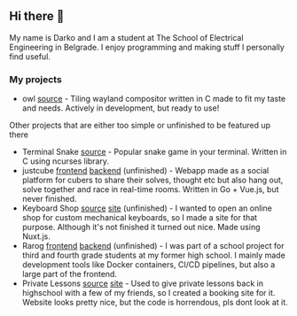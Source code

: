 ## Hi there 👋
My name is Darko and I am a student at The School of Electrical Engineering in Belgrade. I enjoy programming and making stuff I personally find useful.

### My projects
- owl [source](https://github.com/dqrk0jeste/owl) - Tiling wayland compositor written in C made to fit my taste and needs. Actively in development, but ready to use!

Other projects that are either too simple or unfinished to be featured up there
- Terminal Snake [source](https://github.com/dqrk0jeste/ncurses-snake) - Popular snake game in your terminal. Written in C using ncurses library.
- justcube [frontend](https://github.com/dqrk0jeste/justcube-frontend) [backend](https://github.com/dqrk0jeste/justcube-backend) (unfinished) - Webapp made as a social platform for cubers to share their solves, thought etc but also hang out, solve together and race in real-time rooms. Written in Go + Vue.js, but never finished.
- Keyboard Shop [source](https://github.com/dqrk0jeste/keyboards) [site](https://keyboards-three.vercel.app/) (unfinished) - I wanted to open an online shop for custom mechanical keyboards, so I made a site for that purpose. Although it's not finished it turned out nice. Made using Nuxt.js.
- Rarog [frontend](https://github.com/dqrk0jeste/rarog-frontend) [backend](https://github.com/dqrk0jeste/rarog-backend) (unfinished) - I was part of a school project for third and fourth grade students at my former high school. I mainly made development tools like Docker containers, CI/CD pipelines, but also a large part of the frontend.
- Private Lessons [source](https://github.com/dqrk0jeste/privatni-casovi) [site](https://privatni-casovi.vercel.app/) - Used to give private lessons back in highschool with a few of my friends, so I created a booking site for it. Website looks pretty nice, but the code is horrendous, pls dont look at it.
